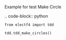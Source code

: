 Example for test Make Circle

.. code-block:: python

    from electf4 import tdd
    
    tdd.tdd_make_circles()

